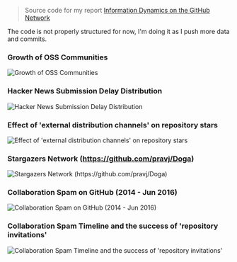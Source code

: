 > Source code for my report [Information Dynamics on the GitHub Network](http://pravj.github.io/blog/information-dynamics-on-github/)

The code is not properly structured for now, I'm doing it as I push more data and commits.

### Growth of OSS Communities

![[Growth of OSS Communities](https://pravj.github.io/blog/information-dynamics-on-github)](https://plot.ly/~octogrid/143.png)

### Hacker News Submission Delay Distribution

![[Hacker News Submission Delay Distribution](https://pravj.github.io/blog/information-dynamics-on-github)](https://plot.ly/~octogrid/145.png)

### Effect of 'external distribution channels' on repository stars

![[Effect of 'external distribution channels' on repository stars](https://pravj.github.io/blog/information-dynamics-on-github)](https://plot.ly/~octogrid/147.png)

### Stargazers Network (https://github.com/pravj/Doga)

![[Stargazers Network (https://github.com/pravj/Doga)](https://pravj.github.io/blog/information-dynamics-on-github)](http://pravj.github.io/images/github-dynamics.png)

### Collaboration Spam on GitHub (2014 - Jun 2016)

![[Collaboration Spam on GitHub (2014 - Jun 2016)](https://pravj.github.io/blog/information-dynamics-on-github)](https://plot.ly/~octogrid/153.png)

### Collaboration Spam Timeline and the success of 'repository invitations'

![[Collaboration Spam Timeline and the success of 'repository invitations'](https://pravj.github.io/blog/information-dynamics-on-github)](https://plot.ly/~octogrid/155.png)
